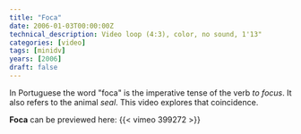 ```yaml
---
title: "Foca"
date: 2006-01-03T00:00:00Z
technical_description: Video loop (4:3), color, no sound, 1'13"
categories: [video]
tags: [minidv]
years: [2006]
draft: false
---
```


In Portuguese the word "foca" is the imperative tense of the verb _to focus_. It also refers to the animal _seal_. This video explores that coincidence.
<!--more-->

**Foca** can be previewed here:
{{< vimeo 399272 >}}
